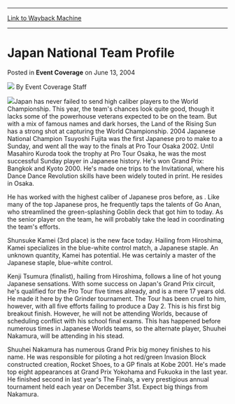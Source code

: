 
---
[Link to Wayback Machine](https://web.archive.org/web/20171030083329/https://magic.wizards.com/en/articles/archive/event-coverage/japan-national-team-profile-2004-06-13)

[_metadata_:author]:- "Event Coverage Staff"
[_metadata_:description]:- "Japan has never failed to send high caliber players to the World Championship. This year, the team's chances look quite good, though it lacks some of the powerhouse veterans expected to be on the team. But with a mix of famous names and dark horses, the Land of the Rising Sun has a strong shot at capturing the World Championship."
[_metadata_:generator]:- "Drupal 7 (http://drupal.org)"
[_metadata_:node]:- "576326"
[_metadata_:publish_date]:- "2004-06-13"
[_metadata_:source]:- "div-main-content"
[_metadata_:title]:- "Japan National Team Profile"
[_metadata_:wayback_capture_timestamp]:- "2017-10-30 08:33:29"
[_metadata_:wayback_raw_url]:- "https://web.archive.org/web/20171030083329id_/https://magic.wizards.com/en/articles/archive/event-coverage/japan-national-team-profile-2004-06-13"
[_metadata_:wayback_url]:- "https://magic.wizards.com/en/articles/archive/event-coverage/japan-national-team-profile-2004-06-13"
---


Japan National Team Profile
===========================



 Posted in **Event Coverage**
 on June 13, 2004 






![](https://media.magic.wizards.com/styles/auth_small/public/images/person/authorpic_EventCoverageStaff.jpg)
By Event Coverage Staff











![](https://media.magic.wizards.com/image_legacy_migration/sideboard/images/jpnat04/nt1.jpg)Japan has never failed to send high caliber players to the World Championship. This year, the team's chances look quite good, though it lacks some of the powerhouse veterans expected to be on the team. But with a mix of famous names and dark horses, the Land of the Rising Sun has a strong shot at capturing the World Championship. 2004 Japanese National Champion Tsuyoshi Fujita was the first Japanese pro to make to a Sunday, and went all the way to the finals at Pro Tour Osaka 2002. Until Masahiro Kuroda took the trophy at Pro Tour Osaka, he was the most successful Sunday player in Japanese history. He's won Grand Prix: Bangkok and Kyoto 2000. He's made one trips to the Invitational, where his Dance Dance Revolution skills have been widely touted in print. He resides in Osaka.


He has worked with the highest caliber of Japanese pros before, as . Like many of the top Japanese pros, he frequently taps the talents of Go Anan, who streamlined the green-splashing Goblin deck that got him to today. As the senior player on the team, he will probably take the lead in coordinating the team's efforts.


Shunsuke Kamei (3rd place) is the new face today. Hailing from Hiroshima, Kamei specializes in the blue-white control match, a Japanese staple. An unknown quantity, Kamei has potential. He was certainly a master of the Japanese staple, blue-white control. 


Kenji Tsumura (finalist), hailing from Hiroshima, follows a line of hot young Japanese sensations. With some success on Japan's Grand Prix circuit, he's qualified for the Pro Tour five times already, and is a mere 17 years old. He made it here by the Grinder tournament. The Tour has been cruel to him, however, with all five efforts failing to produce a Day 2. This is his first big breakout finish. However, he will not be attending Worlds, because of scheduling conflict with his school final exams. This has happened before numerous times in Japanese Worlds teams, so the alternate player, Shuuhei Nakamura, will be attending in his stead.


Shuuhei Nakamura has numerous Grand Prix big money finishes to his name. He was responsible for piloting a hot red/green Invasion Block constructed creation, Rocket Shoes, to a GP finals at Kobe 2001. He's made top eight appearances at Grand Prix Yokohama and Fukuoka in the last year. He finished second in last year's The Finals, a very prestigious annual tournament held each year on December 31st. Expect big things from Nakamura. 







